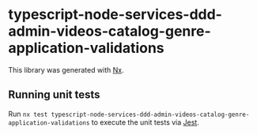# typescript-node-services-ddd-admin-videos-catalog-genre-application-validations

This library was generated with [Nx](https://nx.dev).

## Running unit tests

Run `nx test typescript-node-services-ddd-admin-videos-catalog-genre-application-validations` to execute the unit tests via [Jest](https://jestjs.io).
